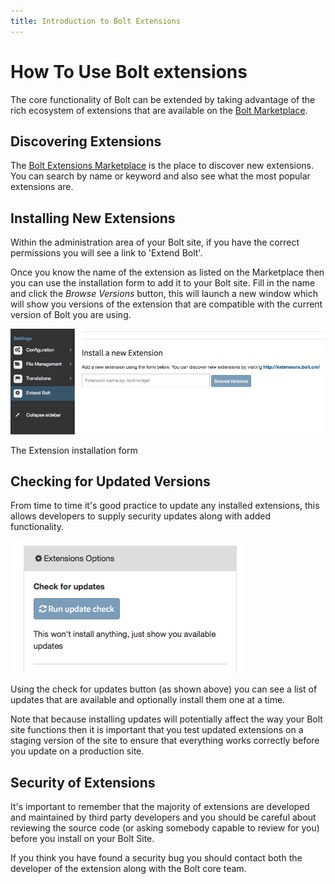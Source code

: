 ```yaml
---
title: Introduction to Bolt Extensions
---
```

How To Use Bolt extensions
===========================

The core functionality of Bolt can be extended by taking advantage of the rich
ecosystem of extensions that are available on the [Bolt Marketplace][ext].

Discovering Extensions
----------------------

The [Bolt Extensions Marketplace][ext] is the place to discover new extensions.
You can search by name or keyword and also see what the most popular extensions
are.

Installing New Extensions
----------------------

Within the administration area of your Bolt site, if you have the correct
permissions you will see a link to 'Extend Bolt'.

Once you know the name of the extension as listed on the Marketplace then you
can use the installation form to add it to your Bolt site. Fill in the name and
click the *Browse Versions* button, this will launch a new window which will
show you versions of the extension that are compatible with the current version
of Bolt you are using.

<a href="/files/install-new-extension.png"><img src="/files/install-new-extension.png"></a>

The Extension installation form


Checking for Updated Versions
-----------------------------

From time to time it's good practice to update any installed extensions, this
allows developers to supply security updates along with added functionality.

<a href="/files/extensions-check-updates.png"><img src="/files/extensions-check-updates.png"></a>

Using the check for updates button (as shown above) you can see a list of
updates that are available and optionally install them one at a time.

Note that because installing updates will potentially affect the way your Bolt
site functions then it is important that you test updated extensions on a
staging version of the site to ensure that everything works correctly before you
update on a production site.

Security of Extensions
------------------------

It's important to remember that the majority of extensions are developed and
maintained by third party developers and you should be careful about reviewing
the source code (or asking somebody capable to review for you) before you
install on your Bolt Site.

If you think you have found a security bug you should contact both the developer
of the extension along with the Bolt core team.


[ext]: https://extensions.bolt.cm
